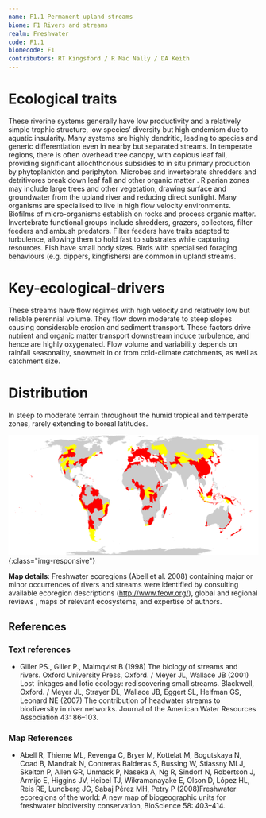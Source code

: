 ```yaml
---
name: F1.1 Permanent upland streams
biome: F1 Rivers and streams
realm: Freshwater
code: F1.1
biomecode: F1
contributors: RT Kingsford / R Mac Nally / DA Keith
---
```


# Ecological traits

These riverine systems generally have low productivity and a relatively simple trophic structure, low species’ diversity but high endemism due to aquatic insularity. Many systems are highly dendritic, leading to species and generic differentiation even in nearby but separated streams. In temperate regions, there is often overhead tree canopy, with copious leaf fall, providing significant allochthonous subsidies to in situ primary production by phytoplankton and periphyton. Microbes and invertebrate shredders and detritivores break down leaf fall and other organic matter . Riparian zones may include large trees and other vegetation, drawing surface and groundwater from the upland river and reducing direct sunlight. Many organisms are specialised to live in high flow velocity environments. Biofilms of micro-organisms establish on rocks and process organic matter. Invertebrate functional groups include shredders, grazers, collectors, filter feeders and ambush predators. Filter feeders have traits adapted to turbulence, allowing them to hold fast to substrates while capturing resources. Fish have small body sizes. Birds with specialised foraging behaviours (e.g. dippers, kingfishers) are common in upland streams.

# Key-ecological-drivers

These streams have flow regimes with high velocity and relatively low but reliable perennial volume. They flow down moderate to steep slopes causing considerable erosion and sediment transport. These factors drive nutrient and organic matter transport downstream induce turbulence, and hence are highly oxygenated. Flow volume and variability depends on rainfall seasonality, snowmelt in or from cold-climate catchments, as well as catchment size.

# Distribution

In steep to moderate terrain throughout the humid tropical and temperate zones, rarely extending to boreal latitudes.

![image-title-here](../assets/maps/F1_1.png){:class="img-responsive"}

**Map details**: Freshwater ecoregions (Abell et al. 2008) containing major or minor occurrences of rivers and streams were identified by consulting available ecoregion descriptions (http://www.feow.org/),  global and regional reviews , maps of relevant ecosystems, and expertise of authors.

## References
### Text references
* Giller PS., Giller P., Malmqvist B (1998) The biology of streams and rivers. Oxford University Press, Oxford. / Meyer JL, Wallace JB (2001) Lost linkages and lotic ecology: rediscovering small streams. Blackwell, Oxford. / Meyer JL, Strayer DL, Wallace JB, Eggert SL, Helfman GS, Leonard NE (2007) The contribution of headwater streams to biodiversity in river networks. Journal of the American Water Resources Association 43:  86–103.
### Map References
* Abell R, Thieme ML, Revenga C, Bryer M, Kottelat M, Bogutskaya N, Coad B, Mandrak N, Contreras Balderas S, Bussing W, Stiassny MLJ, Skelton P, Allen GR, Unmack P, Naseka A, Ng R, Sindorf N, Robertson J, Armijo E, Higgins JV, Heibel TJ, Wikramanayake E, Olson D, López HL, Reis RE, Lundberg JG, Sabaj Pérez MH, Petry P (2008)Freshwater ecoregions of the world: A new map of biogeographic units for freshwater biodiversity conservation, BioScience 58: 403–414.
